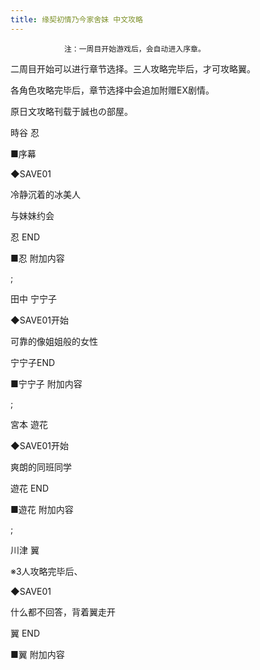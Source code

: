 ```yaml
---
title: 缘契初情乃今家舍妹 中文攻略
---
```


                注：一周目开始游戏后，会自动进入序章。

二周目开始可以进行章节选择。三人攻略完毕后，才可攻略翼。

各角色攻略完毕后，章节选择中会追加附赠EX剧情。

原日文攻略刊载于誠也の部屋。



時谷 忍

■序幕

◆SAVE01

冷静沉着的冰美人

与妹妹约会

忍 END

■忍 附加内容



 ;



田中 宁宁子

◆SAVE01开始

可靠的像姐姐般的女性

宁宁子END

■宁宁子 附加内容



 ;



宮本 遊花

◆SAVE01开始

爽朗的同班同学

遊花 END

■遊花 附加内容



 ;



川津 翼

※3人攻略完毕后、



◆SAVE01

什么都不回答，背着翼走开

翼 END

■翼 附加内容


              
